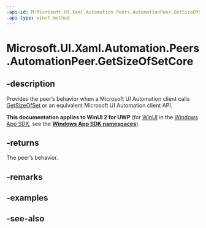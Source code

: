 ```yaml
---
-api-id: M:Microsoft.UI.Xaml.Automation.Peers.AutomationPeer.GetSizeOfSetCore
-api-type: winrt method
---
```


<!-- Method syntax
virtual protected int GetSizeOfSetCore()
-->

# Microsoft.UI.Xaml.Automation.Peers.AutomationPeer.GetSizeOfSetCore

## -description
Provides the peer’s behavior when a Microsoft UI Automation client calls [GetSizeOfSet](automationpeer_getsizeofset_1955371227.md) or an equivalent Microsoft UI Automation client API.

**This documentation applies to WinUI 2 for UWP** (for [WinUI](/windows/apps/winui/winui3/) in the [Windows App SDK](/windows/apps/windows-app-sdk/), see the **[Windows App SDK namespaces](/windows/windows-app-sdk/api/winrt/)**).

## -returns
The peer’s behavior.

## -remarks

## -examples

## -see-also
